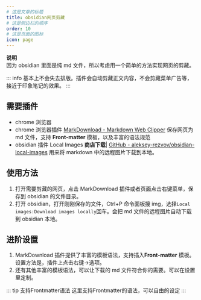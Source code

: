 ```yaml
---
# 这是文章的标题
title: obsidian网页剪藏
# 这是侧边栏的顺序
order: 10
# 这是页面的图标
icon: page
---
```

**说明**  
因为 obsidian 里面是纯 md 文件，所以考虑用一个简单的方法实现网页的剪藏。

::: info
基本上不会失去排版。插件会自动剪藏正文内容，不会剪藏菜单广告等，接近于印象笔记的效果。
:::

## 需要插件
- chrome 浏览器
- chrome 浏览器插件 [MarkDownload - Markdown Web Clipper](https://chrome.google.com/webstore/detail/markdownload-markdown-web/pcmpcfapbekmbjjkdalcgopdkipoggdi) 保存网页为 md 文件，支持 **Front-matter** 模板，以及丰富的语法规范
- obsidian 插件 Local Images **商店下载**| [GitHub - aleksey-rezvov/obsidian-local-images](https://github.com/aleksey-rezvov/obsidian-local-images) 用来将 markdown 中的远程图片下载到本地。

## 使用方法
1. 打开需要剪藏的网页，点击 MarkDownload 插件或者页面点击右键菜单，保存到 obsidian 的文件目录。
2. 打开 obsidian，打开刚刚保存的文件，Ctrl+P 命令面板搜 img，选择`Local images:Download images locally`回车。会把 md 文件的远程图片自动下载到 obsidian 本地。

## 进阶设置
1. MarkDownload 插件提供了丰富的模板语法，支持插入**Front-matter** 模板。设置方法是，插件上点击右键->选项。
2. 还有其他丰富的模板语法，可以让下载的 md 文件符合你的需要。可以在设置里定制。

::: tip 支持Frontmatter语法
这里支持Frontmatter的语法，可以自由的设定
:::